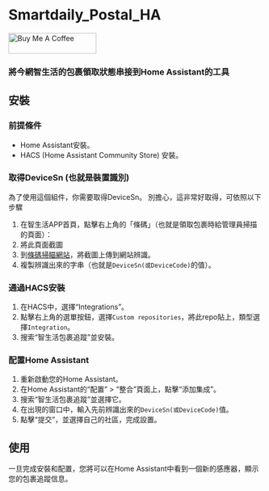 # Smartdaily_Postal_HA
<a href="https://www.buymeacoffee.com/andyching168" target="_blank"><img src="https://cdn.buymeacoffee.com/buttons/default-orange.png" alt="Buy Me A Coffee" height="41" width="174"></a>
### 將今網智生活的包裹領取狀態串接到Home Assistant的工具

## 安裝

### 前提條件

- Home Assistant安裝。
- HACS (Home Assistant Community Store) 安裝。

### 取得DeviceSn (也就是裝置識別)

為了使用這個組件，你需要取得DeviceSn。
別擔心，這非常好取得，可依照以下步驟
1. 在智生活APP首頁，點擊右上角的「條碼」（也就是領取包裹時給管理員掃描的頁面）：
2. 將此頁面截圖
3. 到[條碼掃瞄網站](https://online-barcode-reader.inliteresearch.com/)，將截圖上傳到網站辨識。
4. 複製辨識出來的字串（也就是`DeviceSn(或DeviceCode)`的值）。

### 通過HACS安裝

1. 在HACS中，選擇“Integrations”。
2. 點擊右上角的選單按鈕，選擇`Custom repositories`，將此repo貼上，類型選擇`Integration`。
3. 搜索“智生活包裹追蹤”並安裝。

### 配置Home Assistant

1. 重新啟動您的Home Assistant。
2. 在Home Assistant的“配置” > “整合”頁面上，點擊“添加集成”。
3. 搜索“智生活包裹追蹤”並選擇它。
4. 在出現的窗口中，輸入先前辨識出來的`DeviceSn(或DeviceCode)`值。
5. 點擊“提交”，並選擇自己的社區，完成設置。

## 使用

一旦完成安裝和配置，您將可以在Home Assistant中看到一個新的感應器，顯示您的包裹追蹤信息。

